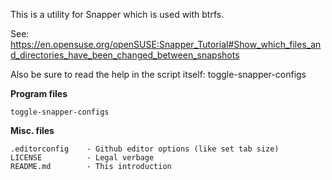 This is a utility for Snapper which is used with btrfs.  

See: https://en.opensuse.org/openSUSE:Snapper_Tutorial#Show_which_files_and_directories_have_been_changed_between_snapshots  
  
Also be sure to read the help in the script itself:  toggle-snapper-configs

**Program files**

    toggle-snapper-configs

**Misc. files**

    .editorconfig    - Github editor options (like set tab size)
    LICENSE          - Legal verbage
    README.md        - This introduction
